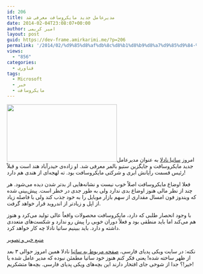 ```yaml
---
id: 206
title: مدیرعامل جدید مایکروسافت معرفی شد
date: 2014-02-04T23:08:07+00:00
author: امیر کریمی
layout: post
guid: https://dev-frame.amirkarimi.me/?p=206
permalink: '/2014/02/%d9%85%d8%af%db%8c%d8%b1%d8%b9%d8%a7%d9%85%d9%84-%d8%ac%d8%af%db%8c%d8%af-%d9%85%d8%a7%db%8c%da%a9%d8%b1%d9%88%d8%b3%d8%a7%d9%81%d8%aa-%d9%85%d8%b9%d8%b1%d9%81%db%8c-%d8%b4%d8%af/'
views:
  - "856"
categories:
  - فناوری
tags:
  - Microsoft
  - خبر
  - مایکروسافت
---
```

<img class="alignleft" alt="" src="http://cdn-static.zdnet.com/i/r/story/70/00/025813/2-4-2014-9-01-11-am-486x254.png?hash=MJIyAwN0Aw&upscale=1" width="292" height="152" />امروز <a href="http://en.wikipedia.org/wiki/Satya_Nadella" target="_blank">ساتیا نادلا</a> به عنوان مدیرعامل جدید مایکروسافت و جایگزین ستیو بالمر معرفی شد. او زاده‌ی حیدرآباد هند است و قبلاً رئیس قسمت رایانش ابری و شرکتی مایکروسافت بود. ته لهجه‌ای از هندی هم دارد!

فعلا اوضاع مایکروسافت اصلاً خوب نیست و نشانه‌هایی از بدتر شدن دیده می‌شود. هر چند از نظر مالی هنوز اوضاع بدی ندارد ولی به طور جدی در خطر است. پیش‌بینی شده که ویندوز فون امسال مقداری از سهم بازار موبایل را به خود جذب کند ولی با فاصله زیاد از اپل و زیادتر از اندروید قرار خواهد گرفت.

با وجود انحصار طلبی که دارد، مایکروسافت محصولات واقعاً عالی تولید می‌کرد و هنوز هم می‌کند اما باید منطقی بود و فعلاً دوران خوبی را پیش رو ندارد و شکست‌های متعددی داشته و دارد. باید ببینیم ساتیا نادلا چه کار خواهد کرد.

[منبع خبر و تصویر](http://www.zdnet.com/microsoft-goes-internal-for-its-next-ceo-with-satya-nadella-7000025813/)

نکته: در سایت ویکی پدیای فارسی، <a href="http://fa.wikipedia.org/wiki/%D8%B3%D8%A7%D8%AA%DB%8C%D8%A7_%D9%86%D8%A7%D8%AF%D9%84%D8%A7" target="_blank">صفحه مربوط به ساتیا</a> نادلا همین امروز حوالی ۳ بعد از ظهر ساخته شده! یعنی فکر کنم هنوز خود ساتیا مطمئن نبوده که مدیر عامل شده یا خیر!؟ جدا از شوخی جای افتخار دارند این بچه‌های ویکی پدیای فارسی. بچه‌ها متشکریم!